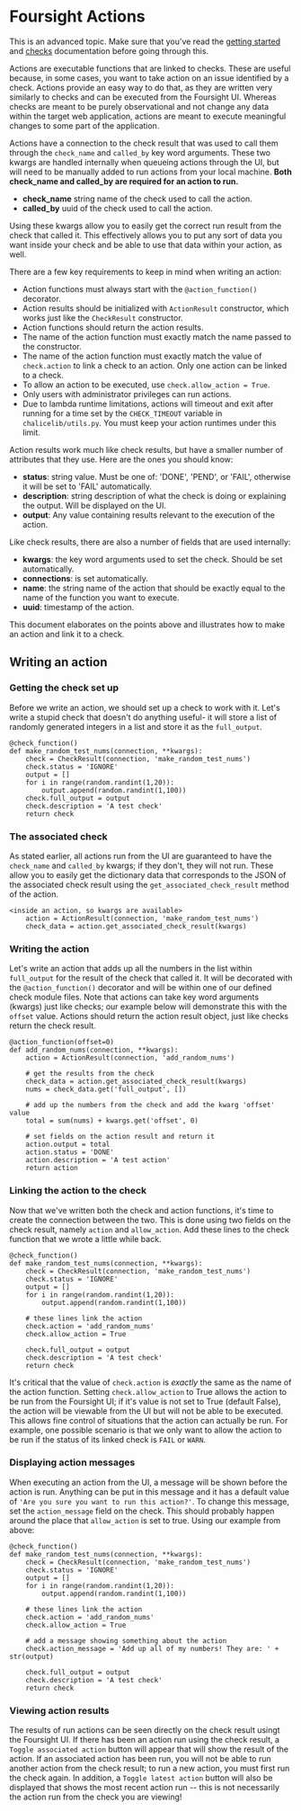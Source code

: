 # Foursight Actions #

This is an advanced topic. Make sure that you've read the [getting started](./getting_started.md) and [checks](./checks.md) documentation before going through this.

Actions are executable functions that are linked to checks. These are useful because, in some cases, you want to take action on an issue identified by a check. Actions provide an easy way to do that, as they are written very similarly to checks and can be executed from the Foursight UI. Whereas checks are meant to be purely observational and not change any data within the target web application, actions are meant to execute meaningful changes to some part of the application.

Actions have a connection to the check result that was used to call them through the `check_name` and `called_by` key word arguments. These two kwargs are handled internally when queueing actions through the UI, but will need to be manually added to run actions from your local machine. **Both check_name and called_by are required for an action to run.**
* **check_name** string name of the check used to call the action.
* **called_by** uuid of the check used to call the action.

Using these kwargs allow you to easily get the correct run result from the check that called it. This effectively allows you to put any sort of data you want inside your check and be able to use that data within your action, as well.

There are a few key requirements to keep in mind when writing an action:
* Action functions must always start with the `@action_function()` decorator.
* Action results should be initialized with `ActionResult` constructor, which works just like the `CheckResult` constructor.
* Action functions should return the action results.
* The name of the action function must exactly match the name passed to the constructor.
* The name of the action function must exactly match the value of `check.action` to link a check to an action. Only one action can be linked to a check.
* To allow an action to be executed, use `check.allow_action = True`.
* Only users with administrator privileges can run actions.
* Due to lambda runtime limitations, actions will timeout and exit after running for a time set by the `CHECK_TIMEOUT` variable in `chalicelib/utils.py`. You must keep your action runtimes under this limit.

Action results work much like check results, but have a smaller number of attributes that they use. Here are the ones you should know:
* **status**: string value. Must be one of: 'DONE', 'PEND', or 'FAIL', otherwise it will be set to 'FAIL' automatically.
* **description**: string description of what the check is doing or explaining the output. Will be displayed on the UI.
* **output**: Any value containing results relevant to the execution of the action.

Like check results, there are also a number of fields that are used internally:
* **kwargs**: the key word arguments used to set the check. Should be set automatically.
* **connections**: is set automatically.
* **name**: the string name of the action that should be exactly equal to the name of the function you want to execute.
* **uuid**: timestamp of the action.

This document elaborates on the points above and illustrates how to make an action and link it to a check.

## Writing an action

### Getting the check set up
Before we write an action, we should set up a check to work with it. Let's write a stupid check that doesn't do anything useful- it will store a list of randomly generated integers in a list and store it as the `full_output`.

```
@check_function()
def make_random_test_nums(connection, **kwargs):
    check = CheckResult(connection, 'make_random_test_nums')
    check.status = 'IGNORE'
    output = []
    for i in range(random.randint(1,20)):
        output.append(random.randint(1,100))
    check.full_output = output
    check.description = 'A test check'
    return check
```

### The associated check
As stated earlier, all actions run from the UI are guaranteed to have the `check_name` and `called_by` kwargs; if they don't, they will not run. These allow you to easily get the dictionary data that corresponds to the JSON of the associated check result using the `get_associated_check_result` method of the action.

```
<inside an action, so kwargs are available>
    action = ActionResult(connection, 'make_random_test_nums')
    check_data = action.get_associated_check_result(kwargs)
```

### Writing the action
Let's write an action that adds up all the numbers in the list within `full_output` for the result of the check that called it. It will be decorated with the `@action_function()` decorator and will be within one of our defined check module files. Note that actions can take key word arguments (kwargs) just like checks; our example below will demonstrate this with the `offset` value. Actions should return the action result object, just like checks return the check result.

```
@action_function(offset=0)
def add_random_nums(connection, **kwargs):
    action = ActionResult(connection, 'add_random_nums')

    # get the results from the check
    check_data = action.get_associated_check_result(kwargs)
    nums = check_data.get('full_output', [])

    # add up the numbers from the check and add the kwarg 'offset' value
    total = sum(nums) + kwargs.get('offset', 0)

    # set fields on the action result and return it
    action.output = total
    action.status = 'DONE'
    action.description = 'A test action'
    return action
```

### Linking the action to the check
Now that we've written both the check and action functions, it's time to create the connection between the two. This is done using two fields on the check result, namely `action` and `allow_action`. Add these lines to the check function that we wrote a little while back.

```
@check_function()
def make_random_test_nums(connection, **kwargs):
    check = CheckResult(connection, 'make_random_test_nums')
    check.status = 'IGNORE'
    output = []
    for i in range(random.randint(1,20)):
        output.append(random.randint(1,100))

    # these lines link the action
    check.action = 'add_random_nums'
    check.allow_action = True

    check.full_output = output
    check.description = 'A test check'
    return check
```

It's critical that the value of `check.action` is *exactly* the same as the name of the action function. Setting `check.allow_action` to True allows the action to be run from the Foursight UI; if it's value is not set to True (default False), the action will be viewable from the UI but will not be able to be executed. This allows fine control of situations that the action can actually be run. For example, one possible scenario is that we only want to allow the action to be run if the status of its linked check is `FAIL` or `WARN`.

### Displaying action messages
When executing an action from the UI, a message will be shown before the action is run. Anything can be put in this message and it has a default value of `'Are you sure you want to run this action?'`. To change this message, set the `action_message` field on the check. This should probably happen around the place that `allow_action` is set to true. Using our example from above:

```
@check_function()
def make_random_test_nums(connection, **kwargs):
    check = CheckResult(connection, 'make_random_test_nums')
    check.status = 'IGNORE'
    output = []
    for i in range(random.randint(1,20)):
        output.append(random.randint(1,100))

    # these lines link the action
    check.action = 'add_random_nums'
    check.allow_action = True

    # add a message showing something about the action
    check.action_message = 'Add up all of my numbers! They are: ' + str(output)

    check.full_output = output
    check.description = 'A test check'
    return check
```

### Viewing action results
The results of run actions can be seen directly on the check result usingt the Foursight UI. If there has been an action run using the check result, a `Toggle associated action` button will appear that will show the result of the action. If an associated action has been run, you will not be able to run another action from the check result; to run a new action, you must first run the check again. In addition, a `Toggle latest action` button will also be displayed that shows the most recent action run -- this is not necessarily the action run from the check you are viewing!
